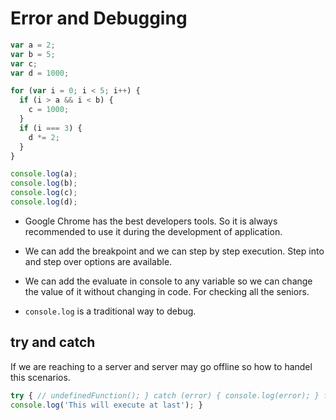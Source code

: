 # Error and Debugging

```javascript
var a = 2;
var b = 5;
var c;
var d = 1000;

for (var i = 0; i < 5; i++) {
  if (i > a && i < b) {
    c = 1000;
  }
  if (i === 3) {
    d *= 2;
  }
}

console.log(a);
console.log(b);
console.log(c);
console.log(d);
```

* Google Chrome has the best developers tools. So it is always recommended to use it during the development of application.

* We can add the breakpoint and we can step by step execution. Step into and step over options are available.

* We can add the evaluate in console to any variable so we can change the value of it without changing in code. For checking all the seniors.

* ```console.log``` is a traditional way to debug.

## try and catch

If we are reaching to a server and server may go offline so how to handel this scenarios.

```javascript
try { // undefinedFunction(); } catch (error) { console.log(error); } finally {
console.log('This will execute at last'); }
```
